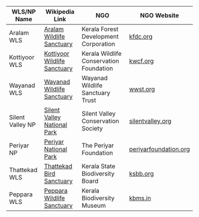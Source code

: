 | WLS/NP Name                    | Wikipedia Link                                                                | NGO                          | NGO Website                                |
|---------------------------------|-------------------------------------------------------------------------------|------------------------------|--------------------------------------------|
| Aralam WLS                      | [Aralam Wildlife Sanctuary](https://en.wikipedia.org/wiki/Aralam_Wildlife_Sanctuary) | Kerala Forest Development Corporation | [kfdc.org](https://kfdc.kerala.gov.in/)           |
| Kottiyoor WLS                    | [Kottiyoor Wildlife Sanctuary](https://en.wikipedia.org/wiki/Kottiyoor_Wildlife_Sanctuary) | Kerala Wildlife Conservation Foundation | [kwcf.org](https://en.wikipedia.org/wiki/Kerala_Forest_and_Wildlife_Department)            |
| Wayanad WLS                     | [Wayanad Wildlife Sanctuary](https://en.wikipedia.org/wiki/Wayanad_Wildlife_Sanctuary) | Wayanad Wildlife Sanctuary Trust | [wwst.org](https://www.wayanadwildlifesanctuary.com/)           |
| Silent Valley NP                 | [Silent Valley National Park](https://en.wikipedia.org/wiki/Silent_Valley_National_Park) | Silent Valley Conservation Society | [silentvalley.org](http://silentvalley.gov.in/) |
| Periyar NP                      | [Periyar National Park](https://en.wikipedia.org/wiki/Periyar_National_Park) | The Periyar Foundation       | [periyarfoundation.org](https://www.periyarfoundation.org) |
| Thattekad WLS                    | [Thattekad Bird Sanctuary](https://en.wikipedia.org/wiki/Thattekad_Bird_Sanctuary) | Kerala State Biodiversity Board | [ksbb.org](https://keralabiodiversity.org/)           |
| Peppara WLS                     | [Peppara Wildlife Sanctuary](https://en.wikipedia.org/wiki/Peppara_Wildlife_Sanctuary) | Kerala Biodiversity Museum   | [kbms.in](https://www.keralatourism.org/destination/kerala-biodiversity-museum/670/)             |

